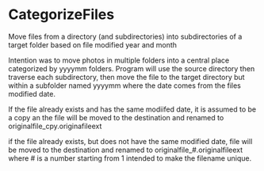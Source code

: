 # CategorizeFiles
Move files from a directory (and subdirectories) into subdirectories of a target folder based on file modified year and month

Intention was to move photos in multiple folders into a central place categorized by yyyymm folders.  Program will use the source directory then traverse each subdirectory, then move the file to the target directory but within a subfolder named yyyymm where the date comes from the files modified date.

If the file already exists and has the same modiifed date, it is assumed to be a copy an the file will be moved to the destination and renamed to originalfile_cpy.originafileext

if the file already exists, but does not have the same modified date, file will be moved to the destination and renamed to originalfile_#.originalfileext where # is a number starting from 1 intended to make the filename unique.

